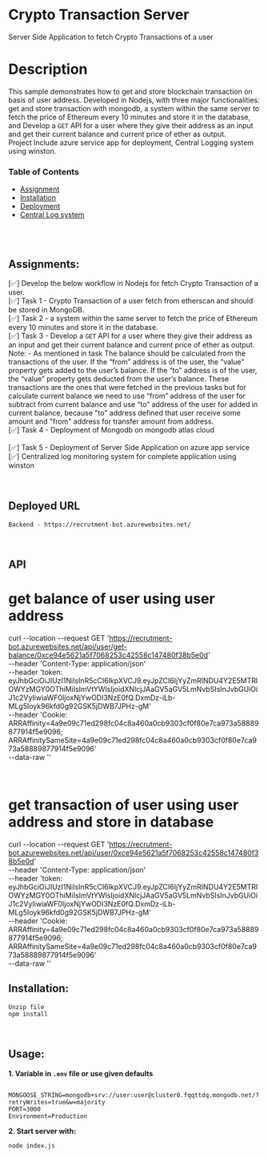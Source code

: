 # Crypto Transaction Server
 Server Side Application to fetch Crypto Transactions of a user

# Description

This sample demonstrates how to get and store blockchain transaction on basis of user address. Developed in Nodejs, with three major functionalities: get and store transaction with mongodb, a system within the same server to fetch the price of Ethereum every 10 minutes and store it in the database, and Develop a `GET` API for a user where they give their address as an input and get their current balance and current price of ether as output.     
Project Include azure service app for deployment, Central Logging system using winston.
</br>

### Table of Contents
* [Assignment](#assignments)
* [Installation](#installation) 
* [Deployment](#deployment) 
* [Central Log system](#logs) 
</br>
</br> 

## Assignments: <i id="assignments"></i>

[✅] Develop the below workflow in Nodejs for fetch Crypto Transaction of a user.
</br> 
[✅] Task 1 - Crypto Transaction of a user fetch from etherscan and should be stored in MongoDB.
</br> 
[✅] Task 2 - a system within the same server to fetch the price of Ethereum every 10 minutes and store it in the database.
</br> 
[✅] Task 3 - Develop a `GET` API for a user where they give their address as an input and get their current balance and current price of ether as output.
</br> 
Note: - As mentioned in task The balance should be calculated from the transactions of the user. If the “from” address is of the user, the “value” property gets added to the user’s balance. If the “to” address is of the user, the “value” property gets deducted from the user’s balance. These transactions are the ones that were fetched in the previous tasks but for calculate current balance we need to use “from” address of the user for subtract from current balance and use “to” address of the user for added in current balance, because "to" address defined that user receive some amount and "from" address for transfer amount from address.
</br> 
[✅] Task 4 - Deployment of Mongodb on mongodb atlas cloud
</br>  
[✅] Task 5 - Deployment of Server Side Application on azure app service 
</br> 
[✅] Centralized log monitoring system for complete application using winston 
</br> 


</br>

## Deployed URL
``` 
Backend - https://recrutment-bot.azurewebsites.net/
```
</br>

## API

# get balance of user using user address

curl --location --request GET 'https://recrutment-bot.azurewebsites.net/api/user/get-balance/0xce94e5621a5f7068253c42558c147480f38b5e0d' \
--header 'Content-Type: application/json' \
--header 'token: eyJhbGciOiJIUzI1NiIsInR5cCI6IkpXVCJ9.eyJpZCI6IjYyZmRlNDU4Y2E5MTRlOWYzMGY0OThiMiIsImVtYWlsIjoidXNlcjJAaGV5aGV5LmNvbSIsInJvbGUiOiJ1c2VyIiwiaWF0IjoxNjYwODI3NzE0fQ.DxmDz-iLb-MLg5Ioyk96kfd0g92GSK5jDWB7JPHz-gM' \
--header 'Cookie: ARRAffinity=4a9e09c71ed298fc04c8a460a0cb9303cf0f80e7ca973a58889877914f5e9096; ARRAffinitySameSite=4a9e09c71ed298fc04c8a460a0cb9303cf0f80e7ca973a58889877914f5e9096' \
--data-raw ''

</br>

# get transaction of user using user address and store in database

curl --location --request GET 'https://recrutment-bot.azurewebsites.net/api/user/0xce94e5621a5f7068253c42558c147480f38b5e0d' \
--header 'Content-Type: application/json' \
--header 'token: eyJhbGciOiJIUzI1NiIsInR5cCI6IkpXVCJ9.eyJpZCI6IjYyZmRlNDU4Y2E5MTRlOWYzMGY0OThiMiIsImVtYWlsIjoidXNlcjJAaGV5aGV5LmNvbSIsInJvbGUiOiJ1c2VyIiwiaWF0IjoxNjYwODI3NzE0fQ.DxmDz-iLb-MLg5Ioyk96kfd0g92GSK5jDWB7JPHz-gM' \
--header 'Cookie: ARRAffinity=4a9e09c71ed298fc04c8a460a0cb9303cf0f80e7ca973a58889877914f5e9096; ARRAffinitySameSite=4a9e09c71ed298fc04c8a460a0cb9303cf0f80e7ca973a58889877914f5e9096' \
--data-raw ''
</br>

## Installation: <i id="installation"></i> 
```
Unzip file
npm install
```
</br>

## Usage: <i id="usage"></i> 
<b>1. Variable in `.env` file or use given defaults</b>
```
 MONGOOSE_STRING=mongodb+srv://user:user@cluster0.fqqttdq.mongodb.net/?retryWrites=true&w=majority
PORT=3000
Environment=Production
```

<b>2. Start server with:</b>
```
node index.js
```
